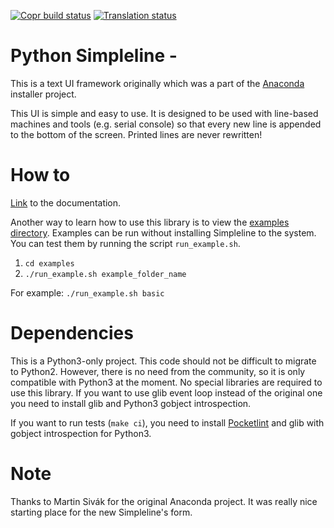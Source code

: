 [![Copr build status](https://copr.fedorainfracloud.org/coprs/g/rhinstaller/Anaconda/package/python-simpleline/status_image/last_build.png)](https://copr.fedorainfracloud.org/coprs/g/rhinstaller/Anaconda/package/python-simpleline/)
[![Translation status](https://translate.fedoraproject.org/widgets/python-simpleline/-/master/svg-badge.svg)](https://translate.fedoraproject.org/engage/python-simpleline/?utm_source=widget)

Python Simpleline -
=================

This is a text UI framework originally which was a part of the
[Anaconda](https://github.com/rhinstaller/anaconda) installer project.

This UI is simple and easy to use. It is designed to be used with line-based
machines and tools (e.g. serial console) so that every new line is appended
to the bottom of the screen. Printed lines are never rewritten!

How to
======

[Link](https://python-simpleline.readthedocs.io) to the documentation.

Another way to learn how to use this library is to view the
[examples directory](https://github.com/rhinstaller/python-simpleline/tree/master/examples).
Examples can be run without installing Simpleline to the system. You can test
them by running the script `run_example.sh`.

1. `cd examples`
2. `./run_example.sh example_folder_name`

For example:
`./run_example.sh basic`

Dependencies
============

This is a Python3-only project. This code should not be difficult to migrate to
Python2. However, there is no need from the community, so it is only compatible
with Python3 at the moment.
No special libraries are required to use this library. If you want to use glib
event loop instead of the original one you need to install glib and Python3
gobject introspection.

If you want to run tests (`make ci`), you need to install
[Pocketlint](https://github.com/rhinstaller/pocketlint) and glib with gobject
introspection for Python3.

Note
====

Thanks to Martin Sivák for the original Anaconda project. It was really nice
starting place for the new Simpleline's form.
